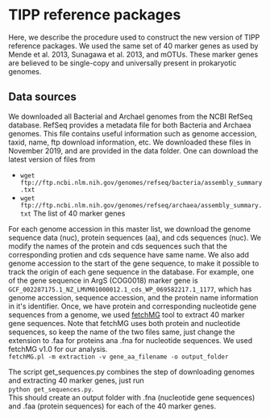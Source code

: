 # TIPP reference packages 
Here, we describe the procedure used to construct the new version of TIPP reference packages. We used the same set of 40 marker genes as used by Mende et al. 2013, Sunagawa et al. 2013, and mOTUs. These marker genes are believed to be single-copy and universally present in prokaryotic genomes. 

## Data sources
We downloaded all Bacterial and Archael genomes from the NCBI RefSeq database. RefSeq provides a metadata file for both Bacteria and Archaea genomes. This file contains useful information such as genome accession, taxid, name, ftp download information, etc. We downloaded these files in November 2019, and are provided in the data folder. One can download the latest version of files from
- `wget ftp://ftp.ncbi.nlm.nih.gov/genomes/refseq/bacteria/assembly_summary.txt`
- `wget ftp://ftp.ncbi.nlm.nih.gov/genomes/refseq/archaea/assembly_summary.txt`
The list of 40 marker genes

For each genome accession in this master list, we download the genome sequence data (nuc), protein sequences (aa), and cds sequences (nuc). We modify the names of the protein and cds sequences such that the corresponding protien and cds sequence have same name. We also add genome accession to the start of the gene sequence, to make it possible to track the origin of each gene sequence in the database. 
For example, one of the gene sequence in ArgS (COG0018) marker gene is `GCF_002287175.1_NZ_LMVM01000012.1_cds_WP_069582217.1_1177`, which has genome accession, sequence accession, and the protein name information in it's identifier. 
Once, we have protein and corresponding nucleotide gene sequences from a genome, we used [fetchMG](http://vm-lux.embl.de/~mende/fetchMG/about.html) tool to extract 40 marker gene sequences. Note that fetchMG uses both protein and nucleotide sequences, so keep the name of the two files same, just change the extension to .faa for proteins ana .fna for nucleotide sequences. We used fetchMG v1.0 for our analysis. \
`fetchMG.pl -m extraction -v gene_aa_filename -o output_folder` 

The script get_sequences.py combines the step of downloading genomes and extracting 40 marker genes, just run\
`python get_sequences.py`. \
This should create an output folder with .fna (nucleotide gene sequences) and .faa (protein sequences) for each of the 40 marker genes. 






